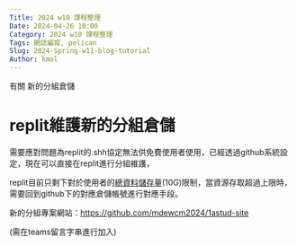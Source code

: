 ```yaml
---
Title: 2024 w10 課程整理
Date: 2024-04-26 10:00
Category: 2024 w10 課程整理
Tags: 網誌編寫, pelican
Slug: 2024-Spring-w11-blog-tutorial
Author: kmol
---
```


有關 新的分組倉儲

<!-- PELICAN_END_SUMMARY -->

# replit維護新的分組倉儲
需要應對問題為replit的.shh協定無法供免費使用者使用，已經透過github系統設定，現在可以直接在replit進行分組維護，

replit目前只剩下對於使用者的<a href="https://replit.com/usage">總資料儲存量</a>(10G)限制，當資源存取超過上限時，需要回到github下的對應倉儲帳號進行對應手段。

新的分組專案網站：<a href="https://github.com/mdewcm2024/1astud-site">https://github.com/mdewcm2024/1astud-site</a>

(需在teams留言字串進行加入)
